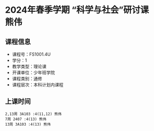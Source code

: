 # 2024年春季学期 “科学与社会”研讨课 熊伟






## 课程信息

- 课程号：FS1001.4U
- 学分：1
- 教学类型：理论课
- 开课单位：少年班学院
- 课程类别：通修
- 课程层次：本科计划内课程

## 上课时间

```
2,13周 3A103 :4(11,12) 熊伟
7周 2407 :4(13) 熊伟
13周 3A103 :4(13) 熊伟
```

